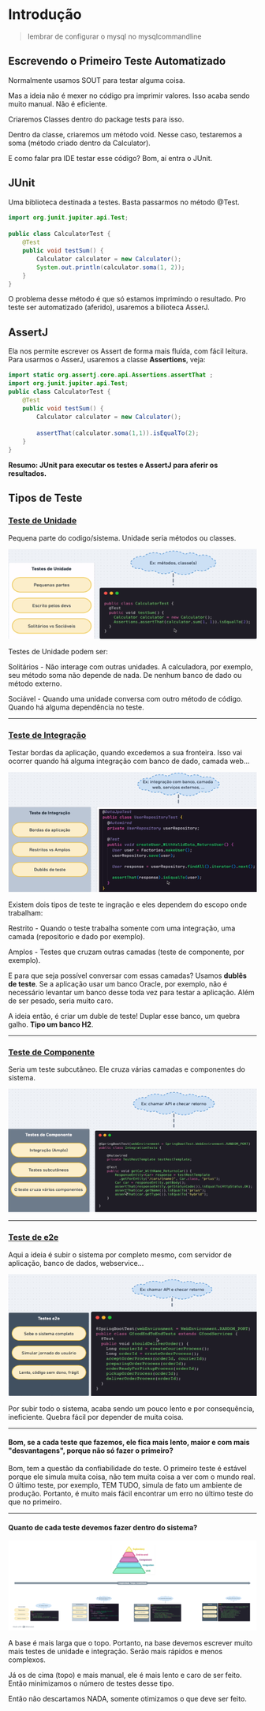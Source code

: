 # Introdução

> lembrar de configurar o mysql no mysqlcommandline


## Escrevendo o Primeiro Teste Automatizado

Normalmente usamos SOUT para testar alguma coisa.

Mas a ideia não é mexer no código pra imprimir valores. Isso acaba sendo
muito manual. Não é eficiente.

Criaremos Classes dentro do package tests para isso.

Dentro da classe, criaremos um método void. Nesse caso, testaremos a soma (método criado dentro da Calculator).

E como falar pra IDE testar esse código? Bom, aí entra o JUnit.

## JUnit

Uma biblioteca destinada a testes. Basta passarmos no método @Test.

```java
import org.junit.jupiter.api.Test;

public class CalculatorTest {
    @Test
    public void testSum() {
        Calculator calculator = new Calculator();
        System.out.println(calculator.soma(1, 2));
    }
}
```

O problema desse método é que só estamos imprimindo o resultado. Pro teste ser automatizado (aferido), usaremos
a bilioteca AsserJ.

## AssertJ

Ela nos permite escrever os Assert de forma mais fluída, com fácil leitura. Para usarmos o AsserJ, usaremos a classe
**Assertions**, veja:

```java
import static org.assertj.core.api.Assertions.assertThat ;
import org.junit.jupiter.api.Test;
public class CalculatorTest {
    @Test
    public void testSum() {
        Calculator calculator = new Calculator();

        assertThat(calculator.soma(1,1)).isEqualTo(2);
    }
}
```

**Resumo: JUnit para executar os testes e AssertJ para aferir os resultados.**

## Tipos de Teste

### [Teste de Unidade]()
Pequena parte do codigo/sistema. Unidade seria métodos ou classes.

![img.png](img.png)

Testes de Unidade podem ser:

Solitários - Não interage com outras unidades. A calculadora, por exemplo, seu método soma não depende de nada.
De nenhum banco de dado ou método externo.

Sociável - Quando uma unidade conversa com outro método de código. Quando há alguma dependência no teste.
<hr>

### [Teste de Integração]()
Testar bordas da aplicação, quando excedemos a sua fronteira. Isso vai ocorrer quando há alguma integração com banco
de dado, camada web...

![img_1.png](img_1.png)

Existem dois tipos de teste te ingração e eles dependem do escopo onde trabalham:

Restrito - Quando o teste trabalha somente com uma integração, uma camada (repositorio e dado por exemplo).

Amplos - Testes que cruzam outras camadas (teste de componente, por exemplo).

E para que seja possível conversar com essas camadas? Usamos **dublês de teste**. Se a aplicação usar um banco Oracle,
por exemplo, não é necessário levantar um banco desse toda vez para testar a aplicação. Além de ser pesado, seria muito
caro.

A ideia então, é criar um duble de teste! Duplar esse banco, um quebra galho. **Tipo um banco H2**.
<hr>

### [Teste de Componente]()
Seria um teste subcutâneo. Ele cruza várias camadas e componentes do sistema. 

![img_2.png](img_2.png)
<hr>

### [Teste de e2e]()
Aqui a ideia é subir o sistema por completo mesmo, com servidor de aplicação, banco de dados, webservice...

![img_3.png](img_3.png)

Por subir todo o sistema, acaba sendo um pouco lento e por consequência, ineficiente. Quebra fácil por depender
de muita coisa.
<hr>

#### Bom, se a cada teste que fazemos, ele fica mais lento, maior e com mais "desvantagens", porque não só fazer o primeiro?

Bom, tem a questão da confiabilidade do teste. O primeiro teste é estável porque ele simula muita coisa, não
tem muita coisa a ver com o mundo real. O último teste, por exemplo, TEM TUDO, simula de fato um ambiente de 
produção. Portanto, é muito mais fácil encontrar um erro no último teste do que no primeiro.
<hr>

#### Quanto de cada teste devemos fazer dentro do sistema?

![img_4.png](img_4.png)

A base é mais larga que o topo. Portanto, na base devemos escrever muito mais testes de unidade e integração.
Serão mais rápidos e menos complexos.

Já os de cima (topo) e mais manual, ele é mais lento e caro de ser feito. Então minimizamos o número de testes
desse tipo.

Então não descartamos NADA, somente otimizamos o que deve ser feito.
